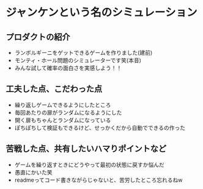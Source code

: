  # ジャンケンという名のシミュレーション
## プロダクトの紹介
- ランボルギーニをゲットできるゲームを作りました(建前)
- モンティ・ホール問題のシミュレーターです笑(本音)
- みんな試して確率の面白さを実感しよう！！
## 工夫した点、こだわった点
- 繰り返しゲームできるようにしたところ
- 毎回あたりの扉がランダムになるようにした
- 開く扉もちゃんとランダムになっている
- ぽちぽちして検証もできるけど、せっかくだから自動でできるの作った
## 苦戦した点、共有したいハマりポイントなど
- ゲームを繰り返すときにどうやって最初の状態に戻すか悩んだ
- 愚直にかいた笑
- readmeってコード書きながらじゃないと、苦労したところ忘れるねw
